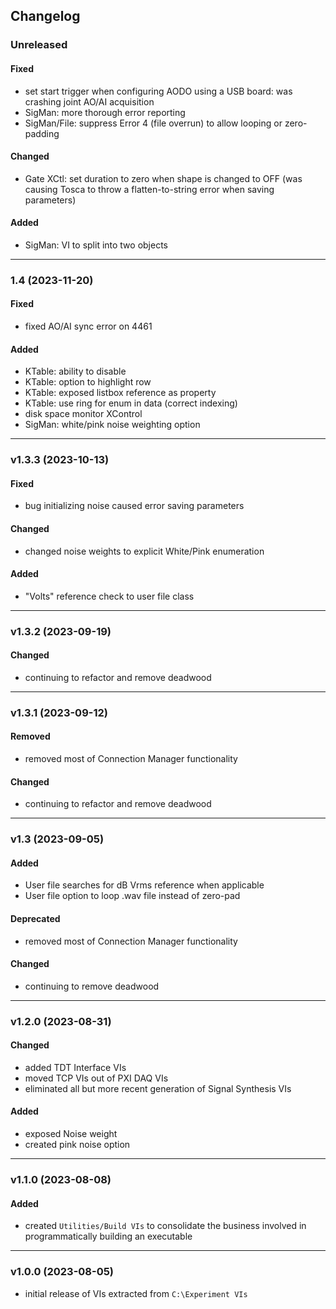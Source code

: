 ## Changelog

### Unreleased
#### Fixed
- set start trigger when configuring AODO using a USB board: was crashing joint AO/AI acquisition
- SigMan: more thorough error reporting
- SigMan/File: suppress Error 4 (file overrun) to allow looping or zero-padding
#### Changed
- Gate XCtl: set duration to zero when shape is changed to OFF (was causing Tosca to throw a flatten-to-string error when saving parameters)

#### Added
- SigMan: VI to split into two objects

---

### 1.4 (2023-11-20)

#### Fixed
- fixed AO/AI sync error on 4461
#### Added
- KTable: ability to disable
- KTable: option to highlight row
- KTable: exposed listbox reference as property
- KTable: use ring for enum in data (correct indexing)
- disk space monitor XControl
- SigMan: white/pink noise weighting option

---

### v1.3.3 (2023-10-13)
#### Fixed

- bug initializing noise caused error saving parameters

#### Changed

- changed noise weights to explicit White/Pink enumeration

#### Added
- "Volts" reference check to user file class

---

### v1.3.2 (2023-09-19)

#### Changed
- continuing to refactor and remove deadwood

---

### v1.3.1 (2023-09-12)

#### Removed
- removed most of Connection Manager functionality

#### Changed
- continuing to refactor and remove deadwood

---

### v1.3 (2023-09-05)

#### Added
- User file searches for dB Vrms reference when applicable
- User file option to loop .wav file instead of zero-pad

#### Deprecated
- removed most of Connection Manager functionality

#### Changed
- continuing to remove deadwood

---

### v1.2.0 (2023-08-31)

#### Changed
- added TDT Interface VIs
- moved TCP VIs out of PXI DAQ VIs
- eliminated all but more recent generation of Signal Synthesis VIs

#### Added
- exposed Noise weight
- created pink noise option

---

### v1.1.0 (2023-08-08)
  
#### Added
- created `Utilities/Build VIs` to consolidate the business involved in programmatically building an executable
  
---

### v1.0.0 (2023-08-05)
  
- initial release of VIs extracted from `C:\Experiment VIs`

